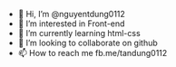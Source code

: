 - 👋 Hi, I’m @nguyentdung0112
- 👀 I’m interested in Front-end
- 🌱 I’m currently learning html-css
- 💞️ I’m looking to collaborate on github
- 📫 How to reach me fb.me/tandung0112

<!---
nguyentdung0112/nguyentdung0112 is a ✨ special ✨ repository because its `README.md` (this file) appears on your GitHub profile.
You can click the Preview link to take a look at your changes.
--->
